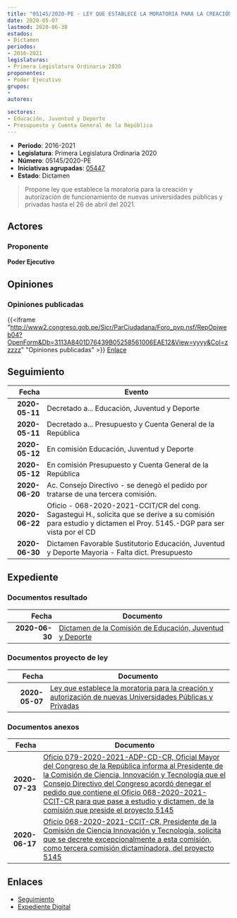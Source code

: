 ```yaml
---
title: "05145/2020-PE - LEY QUE ESTABLECE LA MORATORIA PARA LA CREACIÓN Y AUTORIZACIÓN DE NUEVAS UNIVERSIDADES PÚBLICAS Y PRIVADAS"
date: 2020-05-07
lastmod: 2020-06-30
estados:
- Dictamen
periodos:
- 2016-2021
legislaturas:
- Primera Legislatura Ordinaria 2020
proponentes:
- Poder Ejecutivo
grupos:
- 
autores:

sectores:
- Educación, Juventud y Deporte
- Presupuesto y Cuenta General de la República
---
```

- **Periodo**: 2016-2021
- **Legislatura**: Primera Legislatura Ordinaria 2020
- **Número**: 05145/2020-PE
- **Iniciativas agrupadas**: [05447](../../05400/05447)
- **Estado**: Dictamen

> Propone ley que establece la moratoria para la creación y autorización de funcionamiento de nuevas universidades públicas y privadas hasta el 26 de abril del 2021.


## Actores

### Proponente

**Poder Ejecutivo**

## Opiniones

### Opiniones publicadas

{{<iframe "http://www2.congreso.gob.pe/Sicr/ParCiudadana/Foro_pvp.nsf/RepOpiweb04?OpenForm&Db=3113A8401D76439B05258561006EAE12&View=yyyy&Col=zzzzz" "Opiniones publicadas" >}}
[Enlace](http://www2.congreso.gob.pe/Sicr/ParCiudadana/Foro_pvp.nsf/RepOpiweb04?OpenForm&Db=3113A8401D76439B05258561006EAE12&View=yyyy&Col=zzzzz)


## Seguimiento

| Fecha | Evento |
|------:|--------|
| **2020-05-11** | Decretado a... Educación, Juventud y Deporte |
| **2020-05-11** | Decretado a... Presupuesto y Cuenta General de la República |
| **2020-05-12** | En comisión Educación, Juventud y Deporte |
| **2020-05-12** | En comisión Presupuesto y Cuenta General de la República |
| **2020-06-20** | Ac. Consejo Directivo - se denegò el pedido por tratarse de una tercera comisión. |
| **2020-06-22** | Oficio - 068-2020-2021-CCIT/CR del cong. Sagastegui H., solicita que se derive a su comisión para estudio y dictamen el Proy. 5145.-DGP para ser vista por el CD |
| **2020-06-30** | Dictamen Favorable Sustitutorio Educación, Juventud y Deporte Mayoria - Falta dict. Presupuesto |

## Expediente

### Documentos resultado

| Fecha | Documento |
|------:|-----------|
| **2020-06-30** | [Dictamen de la Comisión de Educación, Juventud y Deporte](http://www.leyes.congreso.gob.pe/Documentos/2016_2021/Dictamenes/Proyectos_de_Ley/05145DC10MAY20200620.pdf) |

### Documentos proyecto de ley

| Fecha | Documento |
|------:|-----------|
| **2020-05-07** | [Ley que establece la moratoria para la creación y autorización de nuevas Universidades Públicas y Privadas](http://www.leyes.congreso.gob.pe/Documentos/2016_2021/Proyectos_de_Ley_y_de_Resoluciones_Legislativas/PL05145_20200507..pdf) |

### Documentos anexos

| Fecha | Documento |
|------:|-----------|
| **2020-07-23** | [Oficio 079-2020-2021-ADP-CD-CR, Oficial Mayor del Congreso de la República informa al Presidente de la Comisión de Ciencia, Innovación y Tecnología que el Consejo Directivo del Congreso acordó denegar el pedido que contiene el Oficio 068-2020-2021-CCIT-CR para que pase a estudio y dictamen, de la comisión que preside el proyecto 5145](http://www.leyes.congreso.gob.pe/Documentos/2016_2021/Oficios/Oficialia_Mayor/OFICIO-079-2020-2021-ADP-CD-CR.pdf) |
| **2020-06-17** | [Oficio 068-2020-2021-CCIT-CR, Presidente de la Comisión de Ciencia Innovación y Tecnología, solicita que se decrete excepcionalmente a esta comisión, como tercera comisión dictaminadora, del proyecto 5145](http://www.leyes.congreso.gob.pe/Documentos/2016_2021/Consejo_Directivo/Documentos_de_Congresistas/OFICIO-068-2020-2021-CCIT-CR.pdf) |

## Enlaces

- [Seguimiento](http://www2.congreso.gob.pe/Sicr/TraDocEstProc/CLProLey2016.nsf/f7fff46988ca05b1052578e100829cc7/aa53176612e602d3052585610076d003?OpenDocument)
- [Expediente Digital](http://www2.congreso.gob.pe/Sicr/TraDocEstProc/Expvirt_2011.nsf/visbusqptramdoc1621/05145?opendocument)

